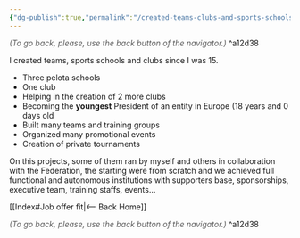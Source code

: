 ```yaml
---
{"dg-publish":true,"permalink":"/created-teams-clubs-and-sports-schools-from-scratch-sin-i-was-15/","dgHomeLink":true,"dgPassFrontmatter":false,"dgShowBacklinks":false,"dgShowLocalGraph":false,"dgShowInlineTitle":false}
---
```




<div class="transclusion internal-embed is-loaded"><div class="markdown-embed">




<font color="#595959">*(To go back, please, use the back button of the navigator.)*</font> 
^a12d38



</div></div>


I created teams, sports schools and clubs since I was 15.
- Three pelota schools
- One club
- Helping in the creation of 2 more clubs
- Becoming the **youngest** President of an entity in Europe (18 years and 0 days old
- Built many teams and training groups
- Organized many promotional events
- Creation of private tournaments

On this projects, some of them ran by myself and others in collaboration with the Federation, the starting were from scratch and we achieved full functional and autonomous institutions with supporters base, sponsorships, executive team, training staffs, events...


<div class="transclusion internal-embed is-loaded"><div class="markdown-embed">





[[Index#Job offer fit|<-- Back Home]]

<div class="transclusion internal-embed is-loaded"><div class="markdown-embed">




<font color="#595959">*(To go back, please, use the back button of the navigator.)*</font> 
^a12d38



</div></div>


</div></div>

